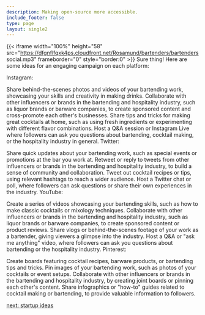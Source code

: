 ```yaml
---
description: Making open-source more accessible.
include_footer: false
type: page
layout: single2
---
```


{{< iframe width="100%" height="58" src="https://dfgnflfqxk4ps.cloudfront.net/Rosamund/bartenders/bartenders social.mp3" frameborder="0" style="border:0" >}}
Sure thing! Here are some ideas for an engaging campaign on each platform:

Instagram:

Share behind-the-scenes photos and videos of your bartending work, showcasing your skills and creativity in making drinks.
Collaborate with other influencers or brands in the bartending and hospitality industry, such as liquor brands or barware companies, to create sponsored content and cross-promote each other's businesses.
Share tips and tricks for making great cocktails at home, such as using fresh ingredients or experimenting with different flavor combinations.
Host a Q&A session or Instagram Live where followers can ask you questions about bartending, cocktail making, or the hospitality industry in general.
Twitter:

Share quick updates about your bartending work, such as special events or promotions at the bar you work at.
Retweet or reply to tweets from other influencers or brands in the bartending and hospitality industry, to build a sense of community and collaboration.
Tweet out cocktail recipes or tips, using relevant hashtags to reach a wider audience.
Host a Twitter chat or poll, where followers can ask questions or share their own experiences in the industry.
YouTube:

Create a series of videos showcasing your bartending skills, such as how to make classic cocktails or mixology techniques.
Collaborate with other influencers or brands in the bartending and hospitality industry, such as liquor brands or barware companies, to create sponsored content or product reviews.
Share vlogs or behind-the-scenes footage of your work as a bartender, giving viewers a glimpse into the industry.
Host a Q&A or "ask me anything" video, where followers can ask you questions about bartending or the hospitality industry.
Pinterest:

Create boards featuring cocktail recipes, barware products, or bartending tips and tricks.
Pin images of your bartending work, such as photos of your cocktails or event setups.
Collaborate with other influencers or brands in the bartending and hospitality industry, by creating joint boards or pinning each other's content.
Share infographics or "how-to" guides related to cocktail making or bartending, to provide valuable information to followers.


<a href="https://workdojos.com/bartenders/startup">next: startup ideas</a>
